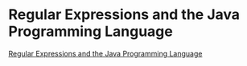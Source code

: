 # Regular Expressions and the Java Programming Language
[Regular Expressions and the Java Programming Language](https://aiwithcloud.com/2022/09/19/regular_expressions_and_the_java_programming_language/)